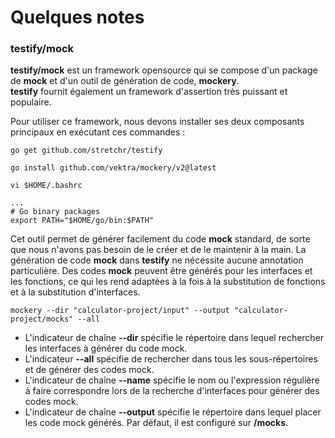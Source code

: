 # Quelques notes

### testify/mock

**testify/mock** est un framework opensource qui se compose d'un package de **mock** et d'un outil de génération de code, **mockery**. <br>
**testify** fournit également un framework d'assertion très puissant et populaire.

Pour utiliser ce framework, nous devons installer ses deux composants principaux en exécutant ces commandes :

```
go get github.com/stretchr/testify

go install github.com/vektra/mockery/v2@latest
```

```
vi $HOME/.bashrc
```

```
...
# Go binary packages
export PATH="$HOME/go/bin:$PATH"
```

Cet outil permet de générer facilement du code **mock** standard, de sorte que nous n'avons pas besoin de le créer et de le maintenir à la main. La génération de code **mock** dans **testify** ne nécessite aucune annotation particulière. Des codes **mock** peuvent être générés pour les interfaces et les fonctions, ce qui les rend adaptées à la fois à la substitution de fonctions et à la substitution d'interfaces.

```
mockery --dir "calculator-project/input" --output "calculator-project/mocks" --all
```

- L'indicateur de chaîne **--dir** spécifie le répertoire dans lequel rechercher les interfaces à générer du code mock.
- L'indicateur **--all** spécifie de rechercher dans tous les sous-répertoires et de générer des codes mock.
- L'indicateur de chaîne **--name** spécifie le nom ou l'expression régulière à faire correspondre lors de la recherche d'interfaces pour générer des codes mock.
- L'indicateur de chaîne **--output** spécifie le répertoire dans lequel placer les code mock générés. Par défaut, il est configuré sur **/mocks**.